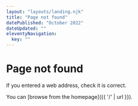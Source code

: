 ```yaml
---
layout: "layouts/landing.njk"
title: "Page not found"
datePublished: "October 2022"
dateUpdated: ""
eleventyNavigation:
  key: ""
---
```


# Page not found

If you entered a web address, check it is correct.

You can [browse from the homepage]({{ '/' | url }}).
